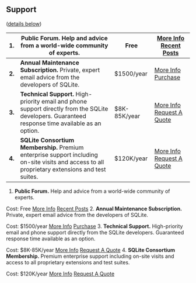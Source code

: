 ## Support
([details below](#detail))





| **1\.** | **Public Forum.**   Help and advice from a world\-wide community of experts. | Free | [More Info](https://sqlite.org/forum/about) [Recent Posts](https://sqlite.org/forum/forummain) |
| --- | --- | --- | --- |
| **2\.** | **Annual Maintenance Subscription.**   Private, expert email advice from the developers of SQLite. | $1500/year | [More Info](https://sqlite.org/com/ams.html) [Purchase](https://sqlite.org/purchase/ams) |
| **3\.** | **Technical Support.**   High\-priority email and phone support directly from the SQLite developers.  Guaranteed response time available as an option. | $8K\-85K/year | [More Info](https://sqlite.org/com/tech.html) [Request A Quote](https://sqlite.org/com/contact.html) |
| **4\.** | **SQLite Consortium Membership.**   Premium enterprise support including on\-site visits and  access to all proprietary extensions and test suites. | $120K/year | [More Info](https://sqlite.org/com/member.html) [Request A Quote](https://sqlite.org/com/contact.html) |



1. **Public Forum.** 
 Help and advice from a world\-wide community of experts.

Cost: Free
[More Info](https://sqlite.org/forum/about)
[Recent Posts](https://sqlite.org/forum/forummain)
2. **Annual Maintenance Subscription.** 
 Private, expert email advice from the developers of SQLite.

Cost: $1500/year
[More Info](https://sqlite.org/com/ams.html)
[Purchase](https://sqlite.org/purchase/ams)
3. **Technical Support.** 
 High\-priority email and phone support directly from the SQLite developers.
 Guaranteed response time available as an option.

Cost: $8K\-85K/year
[More Info](https://sqlite.org/com/tech.html)
[Request A Quote](https://sqlite.org/com/contact.html)
4. **SQLite Consortium Membership.** 
 Premium enterprise support including on\-site visits and
 access to all proprietary extensions and test suites.

Cost: $120K/year
[More Info](https://sqlite.org/com/member.html)
[Request A Quote](https://sqlite.org/com/contact.html)

